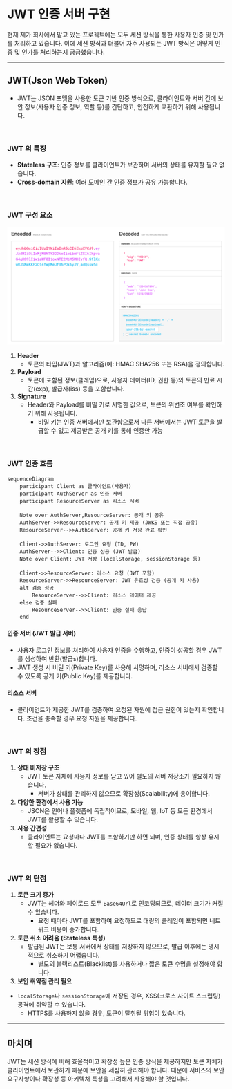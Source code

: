 # JWT 인증 서버 구현
현재 제가 회사에서 맡고 있는 프로젝트에는 모두 세션 방식을 통한 사용자 인증 및 인가를 처리하고 있습니다.
이에 세션 방식과 더불어 자주 사용되는 JWT 방식은 어떻게 인증 및 인가를 처리하는지 궁금했습니다.

---

## JWT(Json Web Token)
- JWT는 JSON 포맷을 사용한 토큰 기반 인증 방식으로, 클라이언트와 서버 간에 보안 정보(사용자 인증 정보, 역할 등)를 간단하고, 안전하게 교환하기 위해 사용됩니다.

<br/>

### JWT 의 특징
- **Stateless 구조**: 인증 정보를 클라이언트가 보관하며 서버의 상태를 유지할 필요 없습니다.
- **Cross-domain 지원**: 여러 도메인 간 인증 정보가 공유 가능합니다.

<br/>

### JWT 구성 요소
![img.png](img/jwt.png)
1. **Header**
    - 토큰의 타입(JWT)과 알고리즘(예: HMAC SHA256 또는 RSA)을 정의합니다.
2. **Payload**
    - 토큰에 포함된 정보(클레임)으로, 사용자 데이터(ID, 권한 등)와 토큰의 만료 시간(exp), 발급자(iss) 등을 포함합니다.
3. **Signature**
    - Header와 Payload를 비밀 키로 서명한 값으로, 토큰의 위변조 여부를 확인하기 위해 사용됩니다.
        - 비밀 키는 인증 서버에서만 보관함으로서 다른 서버에서는 JWT 토큰을 발급할 수 없고 제공받은 공개 키를 통해 인증만 가능

<br/>

### JWT 인증 흐름
```mermaid
sequenceDiagram
    participant Client as 클라이언트(사용자)
    participant AuthServer as 인증 서버
    participant ResourceServer as 리소스 서버

    Note over AuthServer,ResourceServer: 공개 키 공유
    AuthServer->>ResourceServer: 공개 키 제공 (JWKS 또는 직접 공유)
    ResourceServer-->>AuthServer: 공개 키 저장 완료 확인

    Client->>AuthServer: 로그인 요청 (ID, PW)
    AuthServer-->>Client: 인증 성공 (JWT 발급)
    Note over Client: JWT 저장 (localStorage, sessionStorage 등)

    Client->>ResourceServer: 리소스 요청 (JWT 포함)
    ResourceServer->>ResourceServer: JWT 유효성 검증 (공개 키 사용)
    alt 검증 성공
        ResourceServer-->>Client: 리소스 데이터 제공
    else 검증 실패
        ResourceServer-->>Client: 인증 실패 응답
    end
```

#### 인증 서버 (JWT 발급 서버)
- 사용자 로그인 정보를 처리하여 사용자 인증을 수행하고, 인증이 성공할 경우 JWT를 생성하여 반환(발급s)합니다.
- JWT 생성 시 비밀 키(Private Key)를 사용해 서명하며, 리소스 서버에서 검증할 수 있도록 공개 키(Public Key)를 제공합니다.

#### 리소스 서버
- 클라이언트가 제공한 JWT를 검증하여 요청된 자원에 접근 권한이 있는지 확인합니다. 조건을 충족할 경우 요청 자원을 제공합니다.

<br/>

### JWT 의 장점
1. **상태 비저장 구조**
   - JWT 토큰 자체에 사용자 정보를 담고 있어 별도의 서버 저장소가 필요하지 않습니다.
     - 서버가 상태를 관리하지 않으므로 확장성(Scalability)에 용이합니다.
2. **다양한 환경에서 사용 가능**
   - JSON은 언어나 플랫폼에 독립적이므로, 모바일, 웹, IoT 등 모든 환경에서 JWT를 활용할 수 있습니다.
3. **사용 간편성**
   - 클라이언트는 요청마다 JWT를 포함하기만 하면 되며, 인증 상태를 항상 유지할 필요가 없습니다.

<br/>

### JWT 의 단점
1. **토큰 크기 증가**
   - JWT는 헤더와 페이로드 모두 `Base64Url`로 인코딩되므로, 데이터 크기가 커질 수 있습니다.
     - 요청 때마다 JWT를 포함하여 요청하므로 대량의 클레임이 포함되면 네트워크 비용이 증가합니다.
2. **토큰 취소 어려움 (Stateless 특성)**
   - 발급된 JWT는 보통 서버에서 상태를 저장하지 않으므로, 발급 이후에는 명시적으로 취소하기 어렵습니다.
     - 별도의 블랙리스트(Blacklist)를 사용하거나 짧은 토큰 수명을 설정해야 합니다.
3.  **보안 취약점 관리 필요**
   - `localStorage`나 `sessionStorage`에 저장된 경우, XSS(크로스 사이트 스크립팅) 공격에 취약할 수 있습니다.
     - HTTPS를 사용하지 않을 경우, 토큰이 탈취될 위험이 있습니다.

---

## 마치며
JWT는 세션 방식에 비해 효율적이고 확장성 높은 인증 방식을 제공하지만 토큰 자체가 클라이언트에서 보관하기 때문에 보안을 세심히 관리해야 합니다.
때문에 서비스의 보안 요구사항이나 확장성 등 아키텍처 특성을 고려해서 사용해야 할 것입니다.
